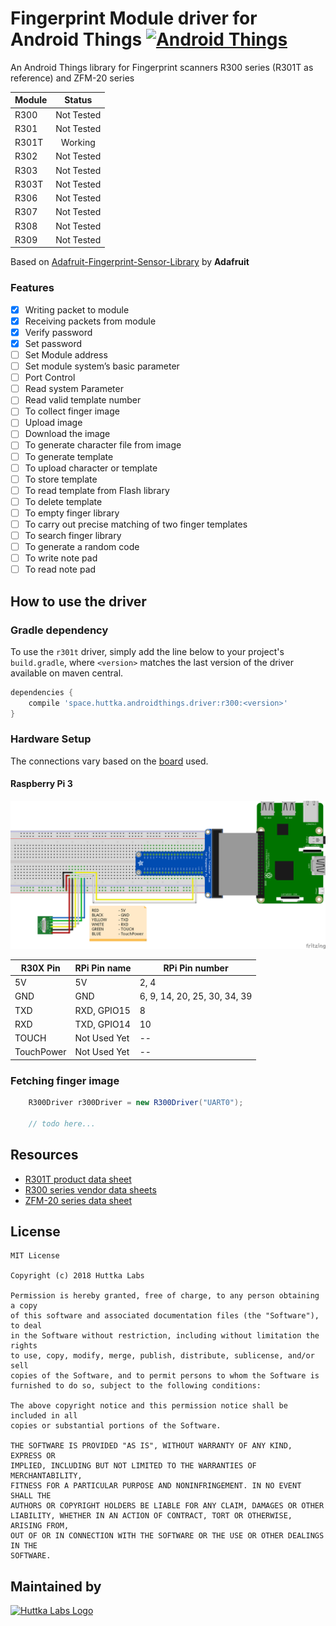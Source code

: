 Fingerprint Module driver for Android Things [![Android Things](https://img.shields.io/badge/android--things-0.6.1--devpreview-red.svg)](https://developer.android.com/things/preview/releases.html#preview-6-1)
==================================================

An Android Things library for Fingerprint scanners R300 series (R301T as reference) and ZFM-20 series

| Module | Status      | 
| ------ | :---------: |
| R300   | Not Tested  |
| R301   | Not Tested  |
| R301T  | Working     |
| R302   | Not Tested  |
| R303   | Not Tested  |
| R303T  | Not Tested  |
| R306   | Not Tested  |
| R307   | Not Tested  |
| R308   | Not Tested  |
| R309   | Not Tested  |

Based on [Adafruit-Fingerprint-Sensor-Library](https://github.com/adafruit/Adafruit-Fingerprint-Sensor-Library) by **Adafruit**

### Features
- [x] Writing packet to module
- [x] Receiving packets from module
- [x] Verify password
- [x] Set password
- [ ] Set Module address
- [ ] Set module system’s basic parameter
- [ ] Port Control
- [ ] Read system Parameter
- [ ] Read valid template number
- [ ] To collect finger image
- [ ] Upload image
- [ ] Download the image
- [ ] To generate character file from image
- [ ] To generate template
- [ ] To upload character or template
- [ ] To store template
- [ ] To read template from Flash library
- [ ] To delete template
- [ ] To empty finger library
- [ ] To carry out precise matching of two finger templates
- [ ] To search finger library
- [ ] To generate a random code
- [ ] To write note pad
- [ ] To read note pad

How to use the driver
---------------------

### Gradle dependency

To use the `r301t` driver, simply add the line below to your project's `build.gradle`, where `<version>` matches the last version of the driver available on maven central.
```groovy
dependencies {
    compile 'space.huttka.androidthings.driver:r300:<version>'
}
```
### Hardware Setup

The connections vary based on the [board](https://developer.android.com/things/hardware/index.html) used.

#### Raspberry Pi 3
![Connection Wiring](assets/connection.png)

| R30X Pin   | RPi Pin name | RPi Pin number               |
| ---------- | ------------ | ---------------------------- |
| 5V         | 5V           | 2, 4                         |
| GND        | GND          | 6, 9, 14, 20, 25, 30, 34, 39 |
| TXD        | RXD, GPIO15  | 8                            |
| RXD        | TXD, GPIO14  | 10                           |
| TOUCH      | Not Used Yet | --                           |
| TouchPower | Not Used Yet | --                           |

### Fetching finger image
```java
    R300Driver r300Driver = new R300Driver("UART0");
    
    // todo here...
```

Resources
---------

* [R301T product data sheet](assets/R301T%20fingerprint%20module%20user%20manual.pdf)
* [R300 series vendor data sheets](https://www.dropbox.com/sh/orprmb3bgb6lqb6/AACpiIXOF91R7-RQ9OkD4JXha?dl=0)
* [ZFM-20 series data sheet](https://cdn-shop.adafruit.com/datasheets/ZFM+user+manualV15.pdf)

License
-------

    MIT License

    Copyright (c) 2018 Huttka Labs

    Permission is hereby granted, free of charge, to any person obtaining a copy
    of this software and associated documentation files (the "Software"), to deal
    in the Software without restriction, including without limitation the rights
    to use, copy, modify, merge, publish, distribute, sublicense, and/or sell
    copies of the Software, and to permit persons to whom the Software is
    furnished to do so, subject to the following conditions:

    The above copyright notice and this permission notice shall be included in all
    copies or substantial portions of the Software.

    THE SOFTWARE IS PROVIDED "AS IS", WITHOUT WARRANTY OF ANY KIND, EXPRESS OR
    IMPLIED, INCLUDING BUT NOT LIMITED TO THE WARRANTIES OF MERCHANTABILITY,
    FITNESS FOR A PARTICULAR PURPOSE AND NONINFRINGEMENT. IN NO EVENT SHALL THE
    AUTHORS OR COPYRIGHT HOLDERS BE LIABLE FOR ANY CLAIM, DAMAGES OR OTHER
    LIABILITY, WHETHER IN AN ACTION OF CONTRACT, TORT OR OTHERWISE, ARISING FROM,
    OUT OF OR IN CONNECTION WITH THE SOFTWARE OR THE USE OR OTHER DEALINGS IN THE
    SOFTWARE.

Maintained by
-------------
[![Huttka Labs Logo](assets/logo.png)](http://huttka.space)